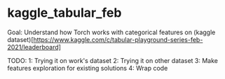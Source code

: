 # kaggle_tabular_feb

Goal: Understand how Torch works with categorical features on (kaggle dataset)[https://www.kaggle.com/c/tabular-playground-series-feb-2021/leaderboard]

TODO:
1: Trying it on work's dataset
2: Trying it on other dataset
3: Make features exploration for existing solutions
4: Wrap code
